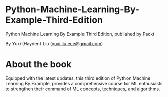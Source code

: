 # Python-Machine-Learning-By-Example-Third-Edition
Python Machine Learning By Example Third Edition, published by Packt

By Yuxi (Hayden) Liu (yuxi.liu.ece@gmail.com)
# About the book 
Equipped with the latest updates, this third edition of Python Machine Learning By Example, provides a comprehensive course for ML enthusiasts to strengthen their command of ML concepts, techniques, and algorithms.
